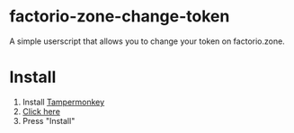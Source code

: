 # factorio-zone-change-token
A simple userscript that allows you to change your token on factorio.zone.

# Install

1. Install [Tampermonkey](https://www.tampermonkey.net/)
2. [Click here](https://github.com/Rubydesic/factorio-zone-change-token/raw/master/factoriozone-token.user.js)
3. Press "Install"

